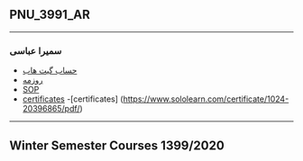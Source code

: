## PNU_3991_AR
---------
### سمیرا عباسی
 
- [حساب گیت هاب](https://github.com/Samiraabbasi3256)
- [روزمه](https://Samiraabbasi3256.github.io)
- [SOP](https://samiraabbasi3256.github.io/SOP/)
- [certificates](https://Samiraabbasi3256.github.io/certificates/)
-[certificates] (https://www.sololearn.com/certificate/1024-20396865/pdf/)
------------------

## Winter Semester Courses 1399/2020

